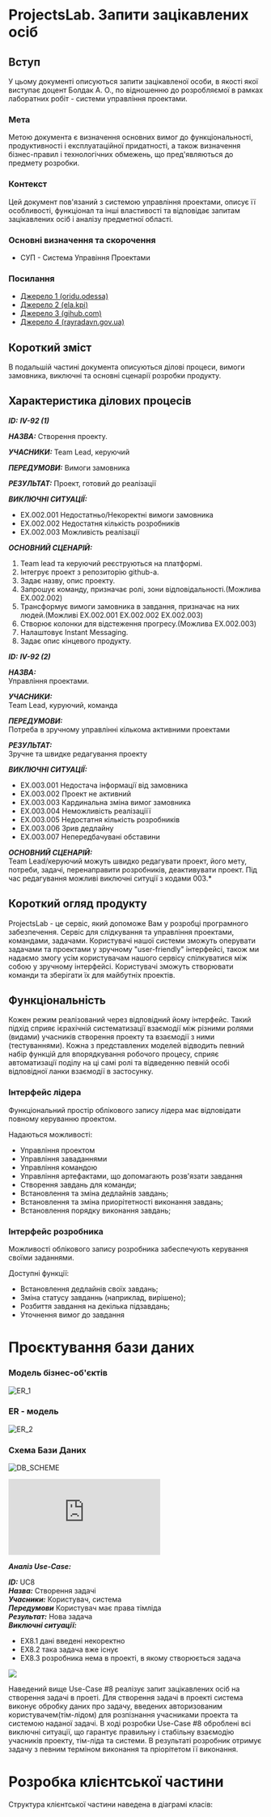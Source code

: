 # ProjectsLab. Запити зацікавлених осіб

## Вступ

У цьому документі описуються запити зацікавленої особи, в якості якої виступає доцент Болдак А. О., по відношенню до розробляємої в рамках лаборатних робіт - системи управління проектами.

### Мета 

Метою документа є визначення основних вимог до функціональності, продуктивності і експлуатаційної придатності, а також визначення бізнес-правил і технологічних обмежень, що пред'являються до предмету розробки.

### Контекст

Цей документ пов'язаний з системою управління проектами, описує її особливості, функціонал та інші властивості та відповідає запитам зацікавлених осіб і аналізу предметної області.


### Основні визначення та скорочення

* СУП - Система Управіння Проектами

### Посилання

- [Джерело 1 (oridu.odessa)](http://www.oridu.odessa.ua/7/7/metoduchni-rek/t/02.pdf)
- [Джерело 2 (ela.kpi)](https://ela.kpi.ua/bitstream/123456789/19481/1/DMM_UP_2017.pdf)
- [Джерело 3 (gihub.com)](https://github.com/ip-85/robin/blob/master/docs/stakeholders.md#4)
- [Джерело 4 (rayradavn.gov.ua)](http://rayradavn.gov.ua/images/metodychna/zayavka.pdf)

## Короткий зміст

В подальшій частині документа описуються ділові процеси, вимоги замовника, виключні та основні сценарії розробки продукту.

## Характеристика ділових процесів

***ID:*** ***IV-92 (1)***<br>

***НАЗВА:***  Cтворення проекту.<br>

***УЧАСНИКИ:***  Team Lead, керуючий<br>

***ПЕРЕДУМОВИ:***  Вимоги замовника<br>

***РЕЗУЛЬТАТ:***  Проект, готовий до реалізації<br>

***ВИКЛЮЧНІ СИТУАЦІЇ:***<br>

- EX.002.001 Недостатньо/Некоректні вимоги замовника<br>
- EX.002.002 Недостатня кількість розробників<br>
- EX.002.003 Можливість реалізації<br>

***ОСНОВНИЙ СЦЕНАРІЙ:***

1. Team lead та керуючий реєструються на платформі.
2. Інтегрує проект з репозиторію github-а.
3. Задає назву, опис проекту.
4. Запрошує команду, призначає ролі, зони відповідальності.(Можлива EX.002.002)
5. Трансформує вимоги замовника в завдання, призначає на них людей.(Можливі EX.002.001 EX.002.002 EX.002.003)
6. Створює колонки для відстеження прогресу.(Можлива EX.002.003)
7. Налаштовує Instant Messaging.
8. Задає опис кінцевого продукту.

***ID:*** ***IV-92 (2)***<br>

***НАЗВА:***<br>
Управління проектами.<br>

***УЧАСНИКИ:***<br>
Team Lead, куруючий, команда<br>

***ПЕРЕДУМОВИ:***<br>
Потреба в зручному управлінні кількома активними проектами<br>

***РЕЗУЛЬТАТ:***<br>
Зручне та швидке редагування проекту<br>

***ВИКЛЮЧНІ СИТУАЦІЇ:***<br>
- EX.003.001 Недостача інформації від замовника
- EX.003.002 Проект не активний
- EX.003.003 Кардинальна зміна вимог замовника
- EX.003.004 Неможливість реалізаціїї
- EX.003.005 Недостатня кількість розробників
- EX.003.006 Зрив дедлайну
- EX.003.007 Непередбачувані обставини

***ОСНОВНИЙ СЦЕНАРІЙ:***<br>
Team Lead/керуючий можуть швидко редагувати проект, його мету, потреби, задачі, перенаправити розробників, деактивувати проект.
Під час редагування можливі виключні ситуції з кодами 003.*<br>

## Короткий огляд продукту

ProjectsLab - це сервіс, який допоможе Вам у розробці програмного забезпечення. Сервіс для слідкування та управління проектами, командами, задачами. Користувачі нашої системи зможуть оперувати задачами та проектами у зручному "user-friendly" інтерфейсі, також ми надаємо змогу усім користувачам нашого сервісу спілкуватися між собою у зручному інтерфейсі. Користувачі зможуть створювати команди та зберігати їх для майбутніх проектів.


## Функціональність

Кожен режим реалізований через відповідний йому інтерфейс. Такий підхід сприяє ієрахічній систематизації взаємодії між різними ролями (видами) учасників створення проекту та взаємодії з ними (тестуваннями). Кожна з представлених моделей відводить певний набір функцій для впорядкування робочого процесу, сприяє автоматизації поділу на ці самі ролі та відведенню певній особі відповідної ланки взаємодії в застосунку.

### Інтерфейс лідера

Функціональний простір облікового запису лідера має відповідати повному керуванню проектом.

Надаються можливості:
- Управління проектом
- Управління заваданнями
- Управління командою
- Управління артефактами, що допомагають розв'язати завдання
- Створення завдань для команди;
- Встановлення та зміна дедлайнів завдань;
- Встановлення та зміна приорітетності виконання завдань;
- Встановлення порядку виконання завдань;

### Інтерфейс розробника

Можливості облікового запису розробника забеспечують керування своїми заданнями.

Доступні функції:
- Встановлення дедлайнів своїх завдань;
- Зміна статусу завданнь (наприклад, вирішено);
- Розбиття завдання на декілька підзавдань;
- Уточнення вимог до завдання


# Проєктування бази даних

### Модель бізнес-об'єктів

![ER_1](http://www.plantuml.com/plantuml/png/VPJLijmm38QlI--WIQ_ApCpCxGDuOsNNNKF6TWfFVqXpelL8avi5VR-iNp8yBTNaEWL_vYG00CRgwd_uQSfM12v74r16BPO-kx6w52KirTIfQ4d6UXTH4ZFLJSfAl1ItZcX_fZCdYSwUu5A-T9uz2rjmQPASdC4bAz1iJkInFpMFBS8bt-2cdQyv_SQ-QZ4QiGB4b2KdpohSdIbzxjIZDbjNIjK55Iql1SAS8g5F7Y9qLo_2-UvmIw6xTX6kTKBF_Vqgc4L0p92Y68ppYjZrMprXDANyJTdISGCAyd7ZshmyNFA2K0KQiu1p4JfF39LcFs5O7UEqEfm8_4GJFgAnS7QuFjmPXWQ-n3_equWPLFpjcHv_-rsF7-o2dVhwoKIpngnhljIDGFJ9PYvVVWpK2jm75qirFNuXBVSZHP5LtvujyuCE5ddRoRAMEbgKq2VX-VHQvVJIdhDccZMKhEpvirpTO2XR12_N_oFgX4wq9F8T4GBlOlDeDTNec3QkMC1tGnV8rqJes88G24DoZis3-nIZdOBV1m00)

### ER -  модель

![ER_2](http://www.plantuml.com/plantuml/png/hPF7KiGm38RFj7Vmx8qErvoszzwkZ4ZCZDcqiHKwxquSecqsdUtxwvFqowMe42GcWN-monWFKU0Zw_7Wcalsh2N6PEHpXyrBuqgpDDRIgrRNy2ce1S4X12luv5tpk7AbY554eHa2pnTXcb8jJMlJLg-MDLWhFbDSVbQS1o3yRJ4Kxi86nw3KVIIzRHtk044krMqFGndTSXS_io5SSpZ9uqW9ZEJZTYHL-LKY_NzTgP94SGCk_d8hy34sy7MBHZjNLw5c26hXi6bfqg5KnQMJxHwr1ipDBokjLPjW6ZQTKzyCjSogZzwO-_2f5SXXXvN6qrQzL9cUs4_sqXKDLxWuOKS5TkgTPZyl2zb05i1FWSiCq8we2hcasEaf9TZywmpz__iqlVFxQfYXWsjXF69e8jlOnEIxGrHcafZ4R5RaePS4_Xi0)

### Схема Бази Даних

![DB_SCHEME](https://github.com/dmitriy-uvin/operating_project_system/blob/master/src/images/main.png)

![SQL Scheme](https://github.com/dmitriy-uvin/operating_project_system/blob/master/src/sql/ddl.sql)

***Аналіз Use-Case:***<br>

***ID:*** UC8 <br>
***Назва:*** Створення задачі <br>
***Учасники:*** Користувач, система<br>
***Передумови*** Користувач має права тімліда<br>
***Результат:*** Нова задача<br>
***Виключні ситуації:*** <br>
- EX8.1 дані введені некоректно <br>
- EX8.2 така задача вже існує <br>
- EX8.3 розробника нема в проекті, в якому створюється задача <br>

![](http://www.plantuml.com/plantuml/png/ZLH5bXjH3DptAVHUbc5cJkwGPPWvdLKopCpC9p1ZqnMa6usafc_se5rLAkcNlllH7_lLR_lljw-M1Vpr7tVHfs6iqWYDqXZcCKjJ_vMIBnKdxv8NTm0FC8j56i4gEboo3bXX862VKK0Fio1-x2RU9GOyMXBSLsWhL1Ub5stURVJ_ZoVXD5pdOlP_s-w7c6DZ7tFeq69VtUzs6vx6LUhI662HBPSYGvtNQxNe5PtPQoirub7DNdSIsNcT6YlYqIacKnn8Mx6XJSc9HZihLRN4b8zrODigrj7NRdgcJeKqmSQ-KK1Zj6wAnmmnGoN9ZSaQUfsxzB_lphis0-oqQpDO6cD-KuDekrZQRBy56XCEwmmuD2z4brY3rWEpEOGOp-k84ur66Hhbgd21QO-cEOO98wdMkJo1zP1Lh866KWcZKQWEEa_0RMOIbK10apJFJ44s6cX5APmdtSNt7_Ox-FtfmqSRphn__ug_4khUwmU0-rnKHWUh4dK3zVp5hGkNp-c_A-UWXRgQ8E--lzKsBHi-YHUe-mtlFuqPKPY3zliXJAuFuyoZ6wOVgFcc9kMYapwSD9VMozJfxlwnV_oyQrcF-53yC3q5)

Наведений вище Use-Case #8 реалізує запит зацікавлених осіб на створення задачі в проеті. Для створення задачі в проекті система виконує обробку даних про задачу, введених авторизованим користувачем(тім-лідом) для розпізнання учасниками проекта та системою наданої задачі. В ході розробки Use-Case #8 оброблені всі виключні ситуації, що гарантує правильну і стабільну взаємодію учасників проекту, тім-ліда та системи. В результаті розробник отримує задачу з певним терміном виконання та пріорітетом її виконання.

# Розробка клієнтської частини

Структура клієнтської частини наведена в діаграмі класів:
